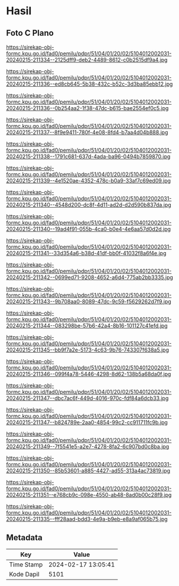 # Hasil

## Foto C Plano

https://sirekap-obj-formc.kpu.go.id/fad0/pemilu/pdpr/51/04/01/20/02/5104012002031-20240215-211334--2125dff9-deb2-4489-8612-c0b2515df9a4.jpg

https://sirekap-obj-formc.kpu.go.id/fad0/pemilu/pdpr/51/04/01/20/02/5104012002031-20240215-211336--ed8cb645-5b38-432c-b52c-3d3ba85ebb12.jpg

https://sirekap-obj-formc.kpu.go.id/fad0/pemilu/pdpr/51/04/01/20/02/5104012002031-20240215-211336--0b254aa2-1f38-47dc-b615-bae2554ef0c5.jpg

https://sirekap-obj-formc.kpu.go.id/fad0/pemilu/pdpr/51/04/01/20/02/5104012002031-20240215-211337--8f9e9411-780f-4e08-8fd4-b7aa4d04b888.jpg

https://sirekap-obj-formc.kpu.go.id/fad0/pemilu/pdpr/51/04/01/20/02/5104012002031-20240215-211338--1791c681-637d-4ada-ba96-0494b7859870.jpg

https://sirekap-obj-formc.kpu.go.id/fad0/pemilu/pdpr/51/04/01/20/02/5104012002031-20240215-211339--4e1520ae-4352-478c-b0a9-33af7c69ed09.jpg

https://sirekap-obj-formc.kpu.go.id/fad0/pemilu/pdpr/51/04/01/20/02/5104012002031-20240215-211340--4548d200-dc8f-4d11-ad2d-d2d590b837da.jpg

https://sirekap-obj-formc.kpu.go.id/fad0/pemilu/pdpr/51/04/01/20/02/5104012002031-20240215-211340--19ad4f91-055b-4ca0-b0e4-4e6aa57d0d2d.jpg

https://sirekap-obj-formc.kpu.go.id/fad0/pemilu/pdpr/51/04/01/20/02/5104012002031-20240215-211341--33d354a6-b38d-41df-bb0f-41032f8a6f4e.jpg

https://sirekap-obj-formc.kpu.go.id/fad0/pemilu/pdpr/51/04/01/20/02/5104012002031-20240215-211342--0699ed71-9208-4652-a6d4-775ab2bb3335.jpg

https://sirekap-obj-formc.kpu.go.id/fad0/pemilu/pdpr/51/04/01/20/02/5104012002031-20240215-211343--9b708aa0-8089-47dc-9c59-f5629262d7f9.jpg

https://sirekap-obj-formc.kpu.go.id/fad0/pemilu/pdpr/51/04/01/20/02/5104012002031-20240215-211344--083298be-57b6-42a4-8b16-101127c41efd.jpg

https://sirekap-obj-formc.kpu.go.id/fad0/pemilu/pdpr/51/04/01/20/02/5104012002031-20240215-211345--bb9f7a2e-5173-4c63-9b76-743307f638a5.jpg

https://sirekap-obj-formc.kpu.go.id/fad0/pemilu/pdpr/51/04/01/20/02/5104012002031-20240215-211346--099f4a78-5446-4298-8d62-138b5a68da0f.jpg

https://sirekap-obj-formc.kpu.go.id/fad0/pemilu/pdpr/51/04/01/20/02/5104012002031-20240215-211347--dbc7ac6f-449d-4016-970c-fdf84a6dcb33.jpg

https://sirekap-obj-formc.kpu.go.id/fad0/pemilu/pdpr/51/04/01/20/02/5104012002031-20240215-211347--b824789e-2aa0-4854-99c2-cc911711fc9b.jpg

https://sirekap-obj-formc.kpu.go.id/fad0/pemilu/pdpr/51/04/01/20/02/5104012002031-20240215-211349--7f5541e5-a2e7-4278-8fa2-6c907bd0c8ba.jpg

https://sirekap-obj-formc.kpu.go.id/fad0/pemilu/pdpr/51/04/01/20/02/5104012002031-20240215-211350--85b53601-a885-4427-ad55-313a4ac73819.jpg

https://sirekap-obj-formc.kpu.go.id/fad0/pemilu/pdpr/51/04/01/20/02/5104012002031-20240215-211351--e768cb9c-098e-4550-ab48-8ad0b00c28f9.jpg

https://sirekap-obj-formc.kpu.go.id/fad0/pemilu/pdpr/51/04/01/20/02/5104012002031-20240215-211335--fff28aad-bdd3-4e9a-b9eb-e8a9af065b75.jpg


## Metadata

| Key        | Value               |
| ---------- | ------------------- |
| Time Stamp | 2024-02-17 13:05:41 |
| Kode Dapil | 5101                |



